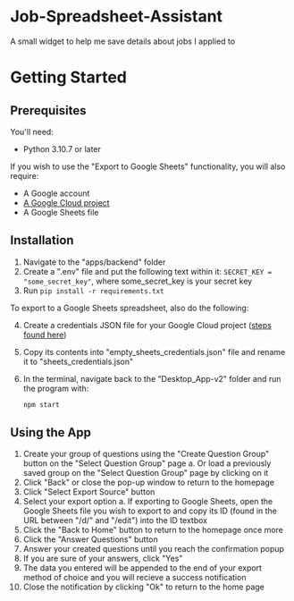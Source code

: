 # Job-Spreadsheet-Assistant
A small widget to help me save details about jobs I applied to

# Getting Started
## Prerequisites
You'll need:
- Python 3.10.7 or later

If you wish to use the "Export to Google Sheets" functionality, you will also require:
- A Google account
- [A Google Cloud project](https://developers.google.com/workspace/guides/create-project)
- A Google Sheets file

## Installation
1. Navigate to the "apps/backend" folder
2. Create a ".env" file and put the following text within it: `SECRET_KEY = "some_secret_key"`, where some_secret_key is your secret key
4. Run `pip install -r requirements.txt`

To export to a Google Sheets spreadsheet, also do the following:

4. Create a credentials JSON file for your Google Cloud project ([steps found here](https://developers.google.com/sheets/api/quickstart/python#authorize_credentials_for_a_desktop_application))
5. Copy its contents into "empty_sheets_credentials.json" file and rename it to "sheets_credentials.json"

6. In the terminal, navigate back to the "Desktop_App-v2" folder and run the program with:
   ```sh
   npm start
   ```
   
## Using the App
1. Create your group of questions using the "Create Question Group" button on the "Select Question Group" page
   a. Or load a previously saved group on the "Select Question Group" page by clicking on it
2. Click "Back" or close the pop-up window to return to the homepage
3. Click "Select Export Source" button
4. Select your export option
   a. If exporting to Google Sheets, open the Google Sheets file you wish to export to and copy its ID (found in the URL between "/d/" and "/edit") into the ID textbox
6. Click the "Back to Home" button to return to the homepage once more
7. Click the "Answer Questions" button
8. Answer your created questions until you reach the confirmation popup
9. If you are sure of your answers, click "Yes"
10. The data you entered will be appended to the end of your export method of choice and you will recieve a success notification
11. Close the notification by clicking "Ok" to return to the home page
